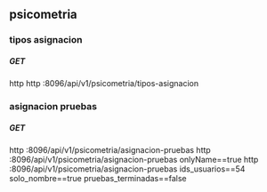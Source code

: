 ## psicometria 

### tipos asignacion 
##### GET 
http http :8096/api/v1/psicometria/tipos-asignacion 

### asignacion pruebas 
##### GET 
http :8096/api/v1/psicometria/asignacion-pruebas
http :8096/api/v1/psicometria/asignacion-pruebas onlyName==true
http :8096/api/v1/psicometria/asignacion-pruebas ids_usuarios==54 solo_nombre==true pruebas_terminadas==false

